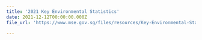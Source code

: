 ```yaml
---
title: '2021 Key Environmental Statistics'
date: 2021-12-12T00:00:00.000Z
file_url: 'https://www.mse.gov.sg/files/resources/Key-Environmental-Statistics-2021-Publication.pdf'

---
```

